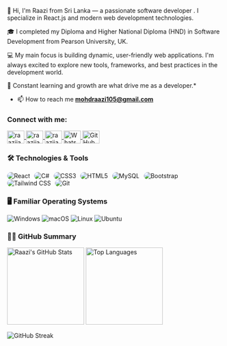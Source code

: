 👋 Hi,  I'm Raazi from Sri Lanka — a passionate software developer .
I specialize in React.js and modern web development technologies.

🎓 I completed my Diploma and Higher National Diploma (HND) in Software Development from Pearson University, UK.

💻 My main focus is building dynamic, user-friendly web applications. I'm always excited to explore new tools, frameworks, and best practices in the development world.

🚀 Constant learning and growth are what drive me as a developer.*

- 📫 How to reach me **mohdraazi105@gmail.com**

<h3 align="left">Connect with me:</h3>
<p align="left">
  <a href="https://linkedin.com/in/raazijawad" target="_blank" rel="noopener noreferrer">
    <img align="center" src="https://raw.githubusercontent.com/rahuldkjain/github-profile-readme-generator/master/src/images/icons/Social/linked-in-alt.svg" alt="raazijawad" height="30" width="40" />
  </a>
  <a href="https://fb.com/raazijawad" target="_blank" rel="noopener noreferrer">
    <img align="center" src="https://raw.githubusercontent.com/rahuldkjain/github-profile-readme-generator/master/src/images/icons/Social/facebook.svg" alt="raazijawad" height="30" width="40" />
  </a>
  <a href="https://instagram.com/raazijawad" target="_blank" rel="noopener noreferrer">
    <img align="center" src="https://raw.githubusercontent.com/rahuldkjain/github-profile-readme-generator/master/src/images/icons/Social/instagram.svg" alt="raazijawad" height="30" width="40" />
  </a>
  <a href="https://wa.me/94775258589" target="_blank" rel="noopener noreferrer">
    <img align="center" src="https://upload.wikimedia.org/wikipedia/commons/6/6b/WhatsApp.svg" alt="WhatsApp" height="30" width="40" />
  </a>
  <a href="https://github.com/raazijawad" target="_blank" rel="noopener noreferrer">
    <img align="center" src="https://raw.githubusercontent.com/rahuldkjain/github-profile-readme-generator/master/src/images/icons/Social/github.svg" alt="GitHub" height="30" width="40" />
  </a>
</p>


### 🛠️ Technologies & Tools

<p align="left">
  <img src="https://img.shields.io/badge/React-20232A?style=for-the-badge&logo=react&logoColor=61DAFB" alt="React" style="border-radius: 10px; margin-right:6px;"/>
  <img src="https://img.shields.io/badge/C%23-239120?style=for-the-badge&logo=c-sharp&logoColor=white" alt="C#" style="border-radius: 10px; margin-right:6px;"/>
  <img src="https://img.shields.io/badge/CSS3-1572B6?style=for-the-badge&logo=css3&logoColor=white" alt="CSS3" style="border-radius: 10px; margin-right:6px;"/>
  <img src="https://img.shields.io/badge/HTML5-E34F26?style=for-the-badge&logo=html5&logoColor=white" alt="HTML5" style="border-radius: 10px; margin-right:6px;"/>
  <img src="https://img.shields.io/badge/MySQL-4479A1?style=for-the-badge&logo=mysql&logoColor=white" alt="MySQL" style="border-radius: 10px; margin-right:6px;"/>
  <img src="https://img.shields.io/badge/Bootstrap-7952B3?style=for-the-badge&logo=bootstrap&logoColor=white" alt="Bootstrap" style="border-radius: 10px; margin-right:6px;"/>
  <img src="https://img.shields.io/badge/Tailwind_CSS-06B6D4?style=for-the-badge&logo=tailwind-css&logoColor=white" alt="Tailwind CSS" style="border-radius: 10px; margin-right:6px;"/>
  <img src="https://img.shields.io/badge/Git-F05032?style=for-the-badge&logo=git&logoColor=white" alt="Git" style="border-radius: 10px; margin-right:6px;"/>
</p>



### 🖥️ Familiar Operating Systems

<p align="left">
  <img src="https://img.shields.io/badge/Windows-0078D6?style=for-the-badge&logo=windows&logoColor=white" alt="Windows"/>
  <img src="https://img.shields.io/badge/macOS-000000?style=for-the-badge&logo=apple&logoColor=white" alt="macOS"/>
  <img src="https://img.shields.io/badge/Linux-FCC624?style=for-the-badge&logo=linux&logoColor=black" alt="Linux"/>
  <img src="https://img.shields.io/badge/Ubuntu-E95420?style=for-the-badge&logo=ubuntu&logoColor=white" alt="Ubuntu"/>
</p>


### 👨‍💻 GitHub Summary

<p align="left">
  <img src="https://github-readme-stats.vercel.app/api?username=raazijawad&show_icons=true&theme=radical&hide_border=true" alt="Raazi's GitHub Stats" height="180"/>
  <img src="https://github-readme-stats.vercel.app/api/top-langs/?username=raazijawad&layout=compact&theme=radical&hide_border=true" alt="Top Languages" height="180"/>
</p>

<p align="left">
  <img src="https://streak-stats.demolab.com?user=raazijawad&theme=radical&hide_border=true" alt="GitHub Streak" />
</p>





